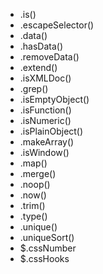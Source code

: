 - .is()
- .escapeSelector()
- .data()
- .hasData()
- .removeData()
- .extend()
- .isXMLDoc()
- .grep()
- .isEmptyObject()
- .isFunction()
- .isNumeric()
- .isPlainObject()
- .makeArray()
- .isWindow()
- .map()
- .merge()
- .noop()
- .now()
- .trim()
- .type()
- .unique()
- .uniqueSort()
- $.cssNumber
- $.cssHooks